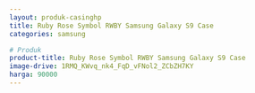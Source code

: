 ```yaml
---
layout: produk-casinghp
title: Ruby Rose Symbol RWBY Samsung Galaxy S9 Case
categories: samsung

# Produk
product-title: Ruby Rose Symbol RWBY Samsung Galaxy S9 Case
image-drive: 1RMQ_KWvq_nk4_FqD_vFNol2_ZCbZH7KY
harga: 90000
---
```

